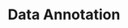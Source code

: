 ---
layout: page
title: Data Annotation
description: Reducing burden of data annotation using weakly supervised learning, foundation models, and more.
img: assets/img/data_annotation.jpg
importance: 2
category: Efficient AI
---